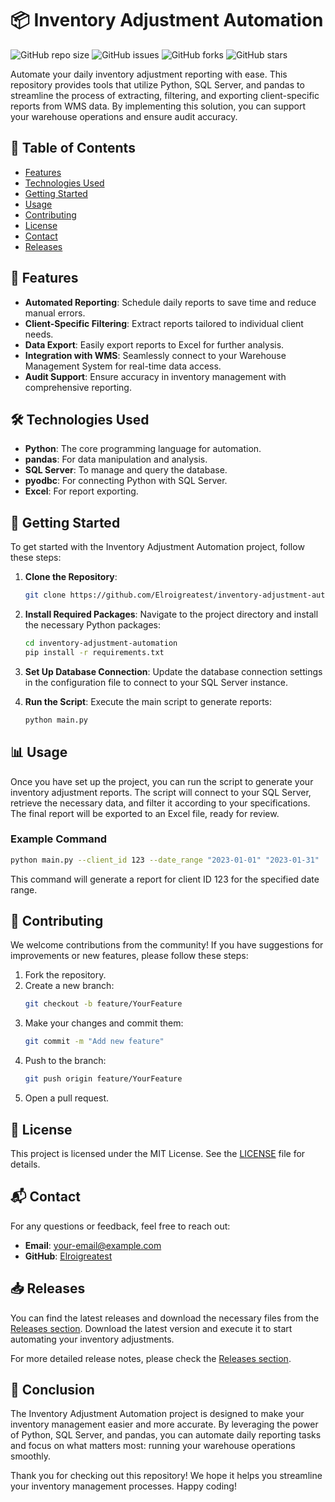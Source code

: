 # 📦 Inventory Adjustment Automation

![GitHub repo size](https://img.shields.io/github/repo-size/Elroigreatest/inventory-adjustment-automation) ![GitHub issues](https://img.shields.io/github/issues/Elroigreatest/inventory-adjustment-automation) ![GitHub forks](https://img.shields.io/github/forks/Elroigreatest/inventory-adjustment-automation) ![GitHub stars](https://img.shields.io/github/stars/Elroigreatest/inventory-adjustment-automation)

Automate your daily inventory adjustment reporting with ease. This repository provides tools that utilize Python, SQL Server, and pandas to streamline the process of extracting, filtering, and exporting client-specific reports from WMS data. By implementing this solution, you can support your warehouse operations and ensure audit accuracy.

## 🚀 Table of Contents

- [Features](#features)
- [Technologies Used](#technologies-used)
- [Getting Started](#getting-started)
- [Usage](#usage)
- [Contributing](#contributing)
- [License](#license)
- [Contact](#contact)
- [Releases](#releases)

## 🌟 Features

- **Automated Reporting**: Schedule daily reports to save time and reduce manual errors.
- **Client-Specific Filtering**: Extract reports tailored to individual client needs.
- **Data Export**: Easily export reports to Excel for further analysis.
- **Integration with WMS**: Seamlessly connect to your Warehouse Management System for real-time data access.
- **Audit Support**: Ensure accuracy in inventory management with comprehensive reporting.

## 🛠️ Technologies Used

- **Python**: The core programming language for automation.
- **pandas**: For data manipulation and analysis.
- **SQL Server**: To manage and query the database.
- **pyodbc**: For connecting Python with SQL Server.
- **Excel**: For report exporting.

## 🏁 Getting Started

To get started with the Inventory Adjustment Automation project, follow these steps:

1. **Clone the Repository**:
   ```bash
   git clone https://github.com/Elroigreatest/inventory-adjustment-automation.git
   ```

2. **Install Required Packages**:
   Navigate to the project directory and install the necessary Python packages:
   ```bash
   cd inventory-adjustment-automation
   pip install -r requirements.txt
   ```

3. **Set Up Database Connection**:
   Update the database connection settings in the configuration file to connect to your SQL Server instance.

4. **Run the Script**:
   Execute the main script to generate reports:
   ```bash
   python main.py
   ```

## 📊 Usage

Once you have set up the project, you can run the script to generate your inventory adjustment reports. The script will connect to your SQL Server, retrieve the necessary data, and filter it according to your specifications. The final report will be exported to an Excel file, ready for review.

### Example Command

```bash
python main.py --client_id 123 --date_range "2023-01-01" "2023-01-31"
```

This command will generate a report for client ID 123 for the specified date range.

## 🤝 Contributing

We welcome contributions from the community! If you have suggestions for improvements or new features, please follow these steps:

1. Fork the repository.
2. Create a new branch:
   ```bash
   git checkout -b feature/YourFeature
   ```
3. Make your changes and commit them:
   ```bash
   git commit -m "Add new feature"
   ```
4. Push to the branch:
   ```bash
   git push origin feature/YourFeature
   ```
5. Open a pull request.

## 📜 License

This project is licensed under the MIT License. See the [LICENSE](LICENSE) file for details.

## 📬 Contact

For any questions or feedback, feel free to reach out:

- **Email**: your-email@example.com
- **GitHub**: [Elroigreatest](https://github.com/Elroigreatest)

## 📥 Releases

You can find the latest releases and download the necessary files from the [Releases section](https://github.com/Elroigreatest/inventory-adjustment-automation/releases). Download the latest version and execute it to start automating your inventory adjustments.

For more detailed release notes, please check the [Releases section](https://github.com/Elroigreatest/inventory-adjustment-automation/releases).

## 🎉 Conclusion

The Inventory Adjustment Automation project is designed to make your inventory management easier and more accurate. By leveraging the power of Python, SQL Server, and pandas, you can automate daily reporting tasks and focus on what matters most: running your warehouse operations smoothly.

Thank you for checking out this repository! We hope it helps you streamline your inventory management processes. Happy coding!